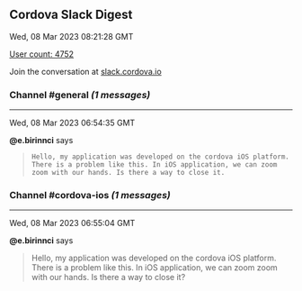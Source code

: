 ## Cordova Slack Digest
Wed, 08 Mar 2023 08:21:28 GMT

[User count: 4752](https://cordova.slack.com/)


Join the conversation at [slack.cordova.io](http://slack.cordova.io/)

### __Channel #general__ _(1 messages)_
---

Wed, 08 Mar 2023 06:54:35 GMT

__@e.birinnci__ says 
> `Hello, my application was developed on the cordova iOS platform. There is a problem like this. In iOS application, we can zoom zoom with our hands. Is there a way to close it.`
> 

### __Channel #cordova-ios__ _(1 messages)_
---

Wed, 08 Mar 2023 06:55:04 GMT

__@e.birinnci__ says 
> Hello, my application was developed on the cordova iOS platform. There is a problem like this. In iOS application, we can zoom zoom with our hands. Is there a way to close it?
> 
